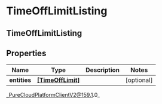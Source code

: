 # TimeOffLimitListing

## TimeOffLimitListing

## Properties

|Name | Type | Description | Notes|
|------------ | ------------- | ------------- | -------------|
| **entities** | [**[TimeOffLimit]**](TimeOffLimit) |  | [optional] |



_PureCloudPlatformClientV2@159.1.0_
